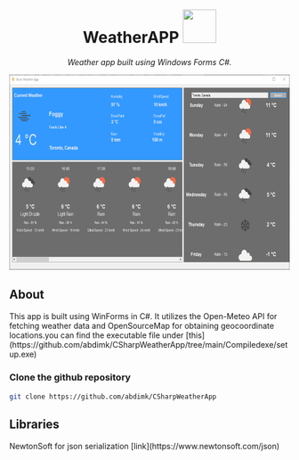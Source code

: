 <div>
    <h1 align="center"> WeatherAPP <img src="BasicWeatherApp/sunny_sun_cloud_weather_cloudy_icon_194237.ico" width="60px" height="60px"></h1> 
</div>

<p align="center"><em>Weather app built using Windows Forms C#.</em></p>
<!-- <p align="center"> </p> -->


<div>
   <p align="center"> <img src="preview/Weather%20AppFinal.png" width="600px" height="350px" ></h1> </p>
</div>

## About
<p>This app is built using WinForms in C#. It utilizes the Open-Meteo API for fetching weather data and OpenSourceMap for obtaining geocoordinate locations.you can find the executable file under [this](https://github.com/abdimk/CSharpWeatherApp/tree/main/Compiledexe/setup.exe)</p>


### Clone the github repository
```bash
git clone https://github.com/abdimk/CSharpWeatherApp
```



## Libraries
<p>NewtonSoft for json serialization [link](https://www.newtonsoft.com/json)</p>

